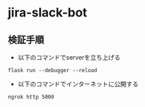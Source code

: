 # jira-slack-bot



## 検証手順

* 以下のコマンドでserverを立ち上げる
```
flask run --debugger --reload
```

* 以下のコマンドでインターネットに公開する
```
ngrok http 5000
```
